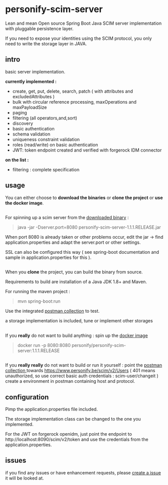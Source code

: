 # personify-scim-server

Lean and mean Open source Spring Boot Java SCIM server implementation with pluggable persistence layer.

If you need to expose your identities using the SCIM protocol, you only need to write the storage layer in JAVA.

## intro

basic server implementation.

**currently implemented :**

- create, get, put, delete, search, patch ( with attributes and excludedAttributes )
- bulk with circular reference processing, maxOperations and maxPayloadSize 
- paging
- filtering (all operators,and,sort)
- discovery
- basic authentication
- schema validation
- uniqueness constraint validation
- roles (read/write) on basic authentication
- JWT: token endpoint created and verified with forgerock IDM connector
 

**on the list :**

- filtering : complete specification



##  

## usage

You can either choose to **download the binaries** or **clone the project** or **use the docker image**.

##  

For spinning up a scim server from the [downloaded binary](https://bitbucket.org/wouter29/personify-scim-server/downloads/) : 

> java -jar -Dserver.port=8080 personify-scim-server-1.1.1.RELEASE.jar

When port 8080 is already taken or other problems occur, edit the jar -> find application.properties and adapt the server.port or other settings.

SSL can also be configured this way ( see spring-boot documentation and sample in application.properties for this ).

##    

When you **clone** the project, you can build the binary from source.

Requirements to build are installation of a Java JDK 1.8+ and Maven.

For running the maven project :

> mvn spring-boot:run



Use the integrated [postman collection](https://bitbucket.org/wouter29/personify-scim-server/src/master/scim.postman_collection.json) to test.

a storage implementation is included, tune or implement other storages

##   

If you **really** do not want to build anything : spin up the [docker image](https://hub.docker.com/r/personify/personify-scim-server)
> docker run -p 8080:8080 personify/personify-scim-server:1.1.1.RELEASE
 
##   

If you **really really** do not want to build or run it yourself : point the [postman collection ](https://bitbucket.org/wouter29/personify-scim-server/src/master/scim.postman_collection.json)
towards https://www.personify.be/scim/v2/Users ( 401 means unauthorized, so use correct basic auth credentials : scim-user/changeit )
create a environment in postman containing host and protocol.

##  

## configuration

Pimp the application.properties file included.

The storage implementation class can be changed to the one you implemented.

For the JWT on forgerock openidm, just point the endpoint to http://localhost:8090/scim/v2/token and use the credentials from the application.properties.



##  

## issues

if you find any issues or have enhancement requests, please [create a issue](https://bitbucket.org/wouter29/personify-scim-server/issues/new)
it will be looked at.



